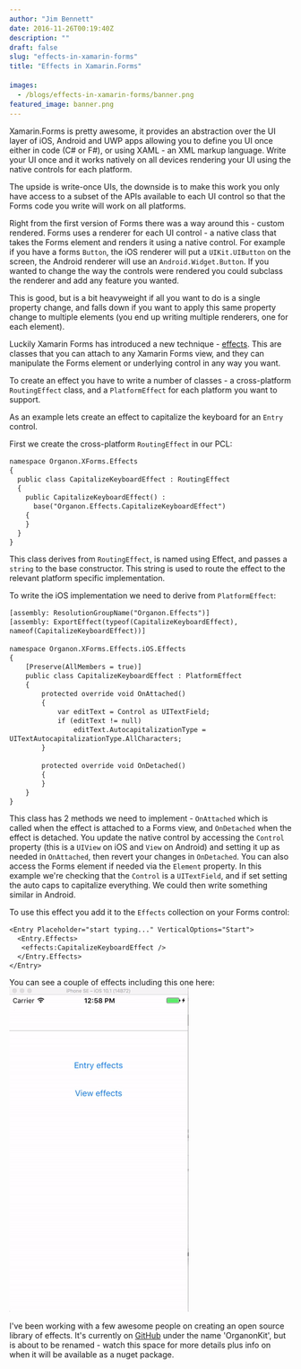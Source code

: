 ```yaml
---
author: "Jim Bennett"
date: 2016-11-26T00:19:40Z
description: ""
draft: false
slug: "effects-in-xamarin-forms"
title: "Effects in Xamarin.Forms"

images:
  - /blogs/effects-in-xamarin-forms/banner.png
featured_image: banner.png
---
```



Xamarin.Forms is pretty awesome, it provides an abstraction over the UI layer of iOS, Android and UWP apps allowing you to define you UI once either in code (C# or F#), or using XAML - an XML markup language. Write your UI once and it works natively on all devices rendering your UI using the native controls for each platform.

The upside is write-once UIs, the downside is to make this work you only have access to a subset of the APIs available to each UI control so that the Forms code you write will work on all platforms.

Right from the first version of Forms there was a way around this - custom rendered. Forms uses a renderer for each UI control - a native class that takes the Forms element and renders it using a native control. For example if you have a forms `Button`, the iOS renderer will put a `UIKit.UIButton` on the screen, the Android renderer will use an `Android.Widget.Button`. If you wanted to change the way the controls were rendered you could subclass the renderer and add any feature you wanted.

This is good, but is a bit heavyweight if all you want to do is a single property change, and falls down if you want to apply this same property change to multiple elements (you end up writing multiple renderers, one for each element).

Luckily Xamarin Forms has introduced a new technique - [effects](https://developer.xamarin.com/guides/xamarin-forms/effects/introduction/). This are classes that you can attach to any Xamarin Forms view, and they can manipulate the Forms element or underlying control in any way you want.

To create an effect you have to write a number of classes - a cross-platform `RoutingEffect` class, and a `PlatformEffect` for each platform you want to support.

As an example lets create an effect to capitalize the keyboard for an `Entry` control.

First we create the cross-platform `RoutingEffect` in our PCL:

```
namespace Organon.XForms.Effects
{
  public class CapitalizeKeyboardEffect : RoutingEffect
  {
    public CapitalizeKeyboardEffect() :
      base("Organon.Effects.CapitalizeKeyboardEffect")
    {
    }
  }
}
```

This class derives from `RoutingEffect`, is named using <something>Effect, and passes a `string` to the base constructor. This string is used to route the effect to the relevant platform specific implementation.

To write the iOS implementation we need to derive from `PlatformEffect`:

```
[assembly: ResolutionGroupName("Organon.Effects")]
[assembly: ExportEffect(typeof(CapitalizeKeyboardEffect), nameof(CapitalizeKeyboardEffect))]

namespace Organon.XForms.Effects.iOS.Effects
{
    [Preserve(AllMembers = true)]
	public class CapitalizeKeyboardEffect : PlatformEffect
	{
		protected override void OnAttached()
		{
            var editText = Control as UITextField;
			if (editText != null)
                editText.AutocapitalizationType = UITextAutocapitalizationType.AllCharacters;
		}

		protected override void OnDetached()
		{
		}
	}
}
```

This class has 2 methods we need to implement - `OnAttached` which is called when the effect is attached to a Forms view, and `OnDetached` when the effect is detached. You update the native control by accessing the `Control` property (this is a `UIView` on iOS and `View` on Android) and setting it up as needed in `OnAttached`, then revert your changes in `OnDetached`. You can also access the Forms element if needed via the `Element` property. In this example we're checking that the `Control` is a `UITextField`, and if set setting the auto caps to capitalize everything. We could then write something similar in Android.

To use this effect you add it to the `Effects` collection on your Forms control:

```
<Entry Placeholder="start typing..." VerticalOptions="Start">
  <Entry.Effects>
   <effects:CapitalizeKeyboardEffect />
  </Entry.Effects>
</Entry>
```

You can see a couple of effects including this one here:
![Clear entry and capitalize keyboard effects](ClearEntryAndAllCaps_thumb.gif)

I've been working with a few awesome people on creating an open source library of effects. It's currently on [GitHub](https://github.com/OrganonKit/Organon) under the name 'OrganonKit', but is about to be renamed - watch this space for more details plus info on when it will be available as a nuget package.

